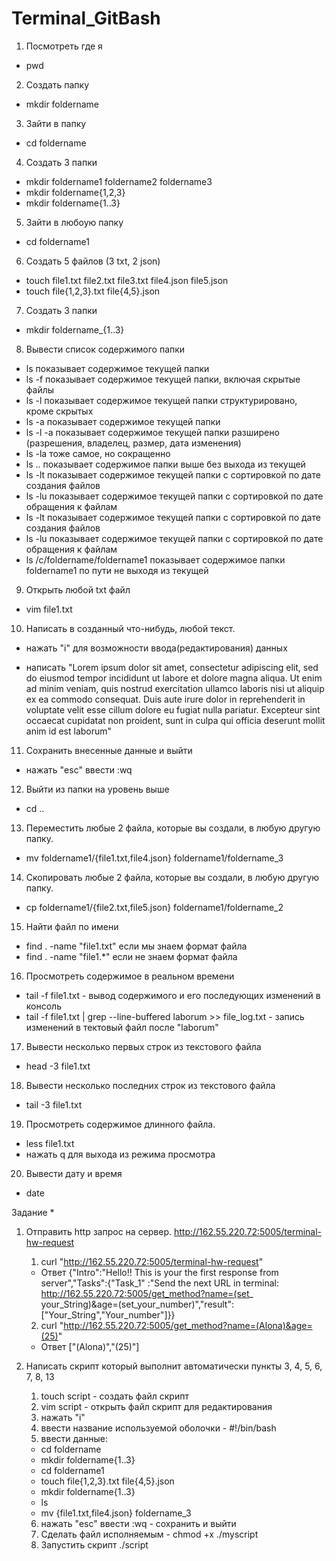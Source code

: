 # Terminal_GitBash
1) Посмотреть где я
+ pwd

2) Создать папку
+ mkdir foldername

3) Зайти в папку
+ cd foldername

4) Создать 3 папки
+ mkdir foldername1 foldername2 foldername3
+ mkdir foldername{1,2,3}
+ mkdir foldername{1..3}

5) Зайти в любоую папку
+ cd foldername1

6) Создать 5 файлов (3 txt, 2 json)
+ touch file1.txt file2.txt file3.txt file4.json file5.json
+ touch file{1,2,3}.txt file{4,5}.json

7) Создать 3 папки
+ mkdir foldername_{1..3}

8) Вывести список содержимого папки
+ ls 		показывает содержимое текущей папки
+ ls -f		показывает содержимое текущей папки, включая скрытые файлы
+ ls -l		показывает содержимое текущей папки структурировано, кроме скрытых
+ ls -a		показывает содержимое текущей папки
+ ls -l -a	показывает содержимое текущей папки разширено (разрешения, владелец, размер, дата изменения)
+ ls -la		тоже самое, но сокращенно
+ ls .. 		показывает содержимое папки выше без выхода из текущей
+ ls -lt		показывает содержимое текущей папки с сортировкой по дате создания файлов
+ ls -lu		показывает содержимое текущей папки с сортировкой по дате обращения к файлам
+ ls -lt	 	показывает содержимое текущей папки с сортировкой по дате создания файлов
+ ls -lu 		показывает содержимое текущей папки с сортировкой по дате обращения к файлам
+ ls /c/foldername/foldername1 показывает содержимое папки foldername1 по пути не выходя из текущей

9) Открыть любой txt файл
+ vim file1.txt

10) Написать в созданный  что-нибудь, любой текст.
+ нажать "i" для возможности ввода(редактирования) данных

+ написать "Lorem ipsum dolor sit amet, consectetur adipiscing elit,
	sed do eiusmod tempor incididunt ut labore et dolore magna aliqua.
	Ut enim ad minim veniam, quis nostrud exercitation ullamco laboris
	nisi ut aliquip ex ea commodo consequat. Duis aute irure dolor in
	reprehenderit in voluptate velit esse cillum dolore eu fugiat nulla
	pariatur. Excepteur sint occaecat cupidatat non proident, sunt in
	culpa qui officia deserunt mollit anim id est laborum"

11) Сохранить внесенные данные и выйти
+ нажать "esc" ввести :wq

12) Выйти из папки на уровень выше
+ cd ..

13) Переместить любые 2 файла, которые вы создали, в любую другую папку.
+ mv foldername1/{file1.txt,file4.json} foldername1/foldername_3

14) Скопировать любые 2 файла, которые вы создали, в любую другую папку.
+ cp foldername1/{file2.txt,file5.json} foldername1/foldername_2

15) Найти файл по имени
+ find . -name "file1.txt" 		если мы знаем формат файла
+ find . -name "file1.*"			если не знаем формат файла

16) Просмотреть содержимое в реальном времени
+ tail -f file1.txt - вывод содержимого и его последующих изменений в консоль
+ tail -f file1.txt | grep --line-buffered laborum >> file_log.txt - запись изменений в тектовый файл после "laborum"

17) Вывести несколько первых строк из текстового файла
+ head -3 file1.txt

18) Вывести несколько последних строк из текстового файла
+ tail -3 file1.txt

19) Просмотреть содержимое длинного файла.
+ less file1.txt
+ нажать q для выхода из режима просмотра

20) Вывести дату и время
+ date

Задание *
1) Отправить http запрос на сервер. http://162.55.220.72:5005/terminal-hw-request
	1) curl "http://162.55.220.72:5005/terminal-hw-request"
	- Ответ {"Intro":"Hello!! This is your the first response from server","Tasks":{"Task_1"
:"Send the next URL in terminal: http://162.55.220.72:5005/get_method?name=(set_
your_String)&age=(set_your_number)","result":["Your_String","Your_number"]}}
	2)  curl "http://162.55.220.72:5005/get_method?name=(Alona)&age=(25)"
	- Ответ ["(Alona)","(25)"]

2) Написать скрипт который выполнит автоматически пункты 3, 4, 5, 6, 7, 8, 13
	1) touch script - создать файл скрипт
	2) vim script	- открыть файл скрипт для редактирования
	3) нажать "i"
	4) ввести название используемой оболочки - #!/bin/bash
	5) ввести данные:
	+ cd foldername
	+ mkdir foldername{1..3}
	+ cd foldername1
	+ touch file{1,2,3}.txt file{4,5}.json
	+ mkdir foldername{1..3}
	+ ls
	+ mv {file1.txt,file4.json} foldername_3
	6) нажать "esc" ввести :wq - сохранить и выйти
	7) Сделать файл исполняемым - chmod +x ./myscript
	8) Запустить скрипт ./script




